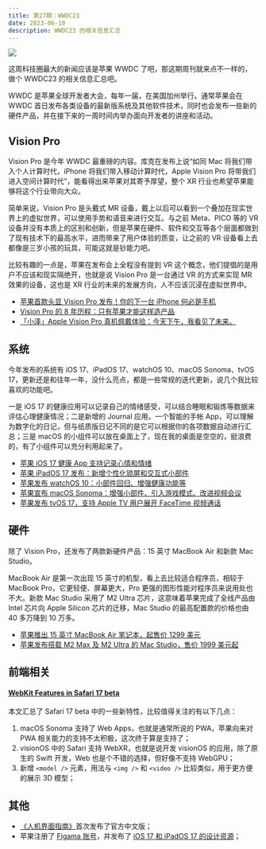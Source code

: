 ```yaml
---
title: 第27期：WWDC23
date: 2023-06-10
description: WWDC23 的相关信息汇总
---
```


![](/static/weekly/issue-27-cover.png)

这周科技圈最大的新闻应该是苹果 WWDC 了吧，那这期周刊就来点不一样的，做个 WWDC23 的相关信息汇总吧。

WWDC 是苹果全球开发者大会，每年一届，在美国加州举行。通常苹果会在 WWDC 首日发布各类设备的最新版系统及其他软件技术，同时也会发布一些新的硬件产品，并在接下来的一周时间内举办面向开发者的讲座和活动。

## Vision Pro

Vision Pro 是今年 WWDC 最重磅的内容。库克在发布上说“如同 Mac 将我们带入个人计算时代，iPhone 将我们带入移动计算时代，Apple Vision Pro 将带我们进入空间计算时代”，能看得出来苹果对其寄予厚望，整个 XR 行业也希望苹果能够将这个行业带向大众。

简单来说，Vision Pro 是头戴式 MR 设备，戴上以后可以看到一个叠加在现实世界上的虚拟世界，可以使用手势和语音来进行交互。与之前 Meta、PICO 等的 VR 设备并没有本质上的区别和创新，但是苹果在硬件、软件和交互等各个层面都做到了现有技术下的最高水平，进而带来了用户体验的质变，让之前的 VR 设备看上去都像是三岁小孩的玩具，可能这就是钞能力吧。

比较有趣的一点是，苹果在发布会上全程没有提到 VR 这个概念，他们提倡的是用户不应该和现实隔绝开，也就是说 Vision Pro 是一台通过 VR 的方式来实现 MR 效果的设备，这也是 XR 行业的未来的发展方向，人不应该沉浸在虚拟世界中。

- [苹果首款头显 Vision Pro 发布！你的下一台 iPhone 何必是手机](https://www.ifanr.com/1550667)
- [Vision Pro 的 8 年历程：只有苹果才能这样造产品](https://mp.weixin.qq.com/s/N3pbonWgksBRl8CMVeb-8Q)
- [「小泽」Apple Vision Pro 真机佩戴体验：今天下午，我看见了未来。](https://www.bilibili.com/video/BV1Ps4y1q7K2)

## 系统

今年发布的系统有 iOS 17、iPadOS 17、watchOS 10、macOS Sonoma、tvOS 17，更新还是和往年一年，没什么亮点，都是一些常规的迭代更新，说几个我比较喜欢的功能吧。

一是 iOS 17 的健康应用可以记录自己的情绪感受，可以结合睡眠和锻炼等数据来评估心理健康情况；二是新增的 Journal 应用，一个智能的手帐 App，可以理解为数字化的日记，但与纸质版日记不同的是它可以根据你的各项数据自动进行汇总；三是 macOS 的小组件可以放在桌面上了，现在我的桌面是空空的，挺浪费的，有了小组件可以充分利用起来了。

- [苹果 iOS 17 健康 App 支持记录心情和情绪](https://www.ithome.com/0/697/845.htm)
- [苹果 iPadOS 17 发布：新增个性化锁屏和交互式小部件](https://www.ithome.com/0/697/810.htm)
- [苹果发布 watchOS 10：小部件回归、增强健康功能等](https://www.ithome.com/0/697/813.htm)
- [苹果宣布 macOS Sonoma：增强小部件、引入游戏模式、改进视频会议](https://www.ithome.com/0/697/811.htm)
- [苹果发布 tvOS 17，支持 Apple TV 用户展开 FaceTime 视频通话](https://www.ithome.com/0/697/817.htm)

## 硬件

除了 Vision Pro，还发布了两款新硬件产品：15 英寸 MacBook Air 和新款 Mac Studio。

MacBook Air 是第一次出现 15 英寸的机型，看上去比较适合程序员，相较于 MacBook Pro，它更轻便、屏幕更大，Pro 更强的图形性能对程序员来说用处也不大。新款 Mac Studio 采用了 M2 Ultra 芯片，这意味着苹果完成了全线产品由 Intel 芯片向 Apple Silicon 芯片的迁移，Mac Studio 的最高配置款的价格也由 40 多万降到 10 万多。

- [苹果推出 15 英寸 MacBook Air 笔记本，起售价 1299 美元](https://www.ithome.com/0/697/804.htm)
- [苹果发布搭载 M2 Max 及 M2 Ultra 的 Mac Studio，售价 1999 美元起](https://www.ithome.com/0/697/809.htm)

## 前端相关

#### [WebKit Features in Safari 17 beta](https://webkit.org/blog/14205/news-from-wwdc23-webkit-features-in-safari-17-beta/)

本文汇总了 Safari 17 beta 中的一些新特性，比较值得关注的有以下几点：

1. macOS Sonoma 支持了 Web Apps，也就是通常所说的 PWA，苹果向来对 PWA 相关能力的支持不太积极，这次终于算是支持了；
2. visionOS 中的 Safari 支持 WebXR，也就是说开发 visionOS 的应用，除了原生的 Swift 开发，Web 也是个不错的选择，但好像不支持 WebGPU；
3. 新增 `<model />` 元素，用法与 `<img />` 和 `<video />` 比较类似，用于更方便的展示 3D 模型；

## 其他

- [《人机界面指南》](https://developer.apple.com/cn/design/human-interface-guidelines)首次发布了官方中文版；
- 苹果注册了 [Figama 账号](https://www.figma.com/@apple)，并发布了 [iOS 17 和 iPadOS 17 的设计资源](https://www.figma.com/community/file/1248375255495415511)；

